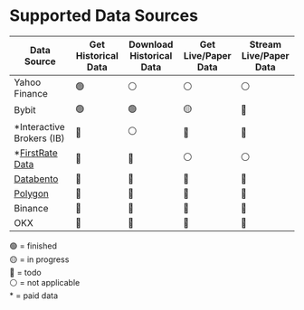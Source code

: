 [FirstRate Data]: https://firstratedata.com
[Databento]: https://databento.com/
[Polygon]: https://polygon.io/

# Supported Data Sources

| Data Source               | Get Historical Data | Download Historical Data | Get Live/Paper Data | Stream Live/Paper Data |
| ------------------------- | ------------------- | ------------------------ | ------------------- | ---------------------- |
| Yahoo Finance             | 🟢                  | ⚪                       | ⚪                  | ⚪                     |
| Bybit                     | 🟢                  | 🟢                       | 🟡                  | 🔴                     |
| *Interactive Brokers (IB) | 🔴                  | ⚪                       | 🔴                  | 🔴                     |
| *[FirstRate Data]         | 🔴                  | 🔴                       | ⚪                  | ⚪                     |
| [Databento]               | 🔴                  | 🔴                       | 🔴                  | 🔴                     |
| [Polygon]                 | 🔴                  | 🔴                       | 🔴                  | 🔴                     |
| Binance                   | 🔴                  | 🔴                       | 🔴                  | 🔴                     |
| OKX                       | 🔴                  | 🔴                       | 🔴                  | 🔴                     |

🟢 = finished \
🟡 = in progress \
🔴 = todo \
⚪ = not applicable \
\* = paid data



